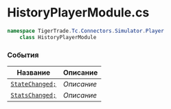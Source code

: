 
# HistoryPlayerModule.cs
```csharp
namespace TigerTrade.Tc.Connectors.Simulator.Player  
    class HistoryPlayerModule
```

### События
| Название | Описание |
| --- | --- |
| [`StateChanged;`](./События/StateChanged;.md) | *Описание* |
| [`StatsChanged;`](./События/StatsChanged;.md) | *Описание* |
